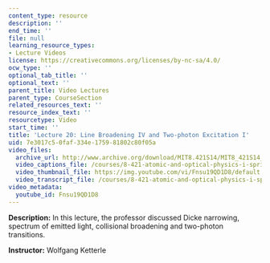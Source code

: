 ```yaml
---
content_type: resource
description: ''
end_time: ''
file: null
learning_resource_types:
- Lecture Videos
license: https://creativecommons.org/licenses/by-nc-sa/4.0/
ocw_type: ''
optional_tab_title: ''
optional_text: ''
parent_title: Video Lectures
parent_type: CourseSection
related_resources_text: ''
resource_index_text: ''
resourcetype: Video
start_time: ''
title: 'Lecture 20: Line Broadening IV and Two-photon Excitation I'
uid: 7e3017c5-0faf-334e-1759-81802c80f05a
video_files:
  archive_url: http://www.archive.org/download/MIT8.421S14/MIT8_421S14_lec20_300k.mp4
  video_captions_file: /courses/8-421-atomic-and-optical-physics-i-spring-2014/157525f6599c5480ae0e4665c9ffff2a_Fnsu19QD1D8.vtt
  video_thumbnail_file: https://img.youtube.com/vi/Fnsu19QD1D8/default.jpg
  video_transcript_file: /courses/8-421-atomic-and-optical-physics-i-spring-2014/9015fd6b1a1c9e01676e348dec4c300c_Fnsu19QD1D8.pdf
video_metadata:
  youtube_id: Fnsu19QD1D8
---
```


**Description:** In this lecture, the professor discussed Dicke narrowing, spectrum of emitted light, collisional broadening and two-photon transitions.

**Instructor:** Wolfgang Ketterle

